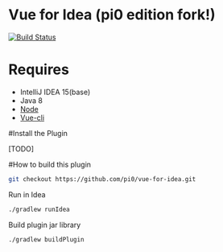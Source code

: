 # Vue for Idea (pi0 edition fork!)

[![Build Status](https://travis-ci.org/pi0/vue-for-idea.svg?branch=develop)](https://travis-ci.org/pi0/vue-for-idea)

# Requires
* IntelliJ IDEA 15(base) 
* Java 8 
* [Node](https://nodejs.org)
* [Vue-cli](https://github.com/vuejs/vue-cli)

#Install the Plugin

[TODO]

#How to build this plugin 

```bash
git checkout https://github.com/pi0/vue-for-idea.git
```

Run in Idea
```bash
./gradlew runIdea 
```

Build plugin jar library
```bash
./gradlew buildPlugin
```